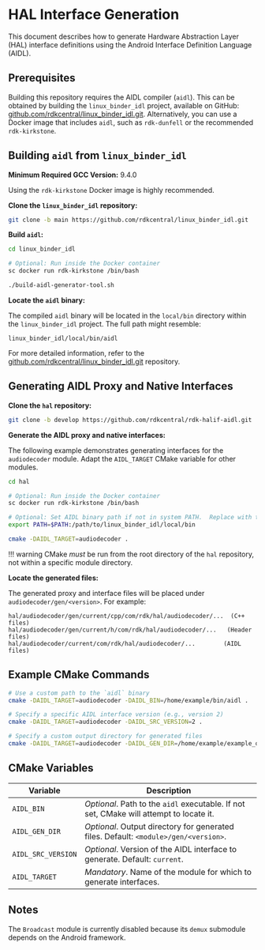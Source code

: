 # HAL Interface Generation

This document describes how to generate Hardware Abstraction Layer (HAL) interface definitions using the Android Interface Definition Language (AIDL).

## Prerequisites

Building this repository requires the AIDL compiler (`aidl`).  This can be obtained by building the `linux_binder_idl` project, available on GitHub: [github.com/rdkcentral/linux_binder_idl.git](https://github.com/rdkcentral/linux_binder_idl). Alternatively, you can use a Docker image that includes `aidl`, such as `rdk-dunfell` or the recommended `rdk-kirkstone`.

## Building `aidl` from `linux_binder_idl`

**Minimum Required GCC Version:** 9.4.0

Using the `rdk-kirkstone` Docker image is highly recommended.

**Clone the `linux_binder_idl` repository:**

```bash
git clone -b main https://github.com/rdkcentral/linux_binder_idl.git
```

**Build `aidl`:**

```bash
cd linux_binder_idl

# Optional: Run inside the Docker container
sc docker run rdk-kirkstone /bin/bash

./build-aidl-generator-tool.sh
```

**Locate the `aidl` binary:**

The compiled `aidl` binary will be located in the `local/bin` directory within the `linux_binder_idl` project.  The full path might resemble:

```
linux_binder_idl/local/bin/aidl
```

For more detailed information, refer to the [github.com/rdkcentral/linux_binder_idl.git](https://github.com/rdkcentral/linux_binder_idl) repository.

## Generating AIDL Proxy and Native Interfaces

**Clone the `hal` repository:**

```bash
git clone -b develop https://github.com/rdkcentral/rdk-halif-aidl.git
```

**Generate the AIDL proxy and native interfaces:**

The following example demonstrates generating interfaces for the `audiodecoder` module. Adapt the `AIDL_TARGET` CMake variable for other modules.

```bash
cd hal

# Optional: Run inside the Docker container
sc docker run rdk-kirkstone /bin/bash

# Optional: Set AIDL binary path if not in system PATH.  Replace with the actual path from the previous step.
export PATH=$PATH:/path/to/linux_binder_idl/local/bin

cmake -DAIDL_TARGET=audiodecoder .
```

!!! warning
    CMake *must* be run from the root directory of the `hal` repository, not within a specific module directory.

**Locate the generated files:**

The generated proxy and interface files will be placed under `audiodecoder/gen/<version>`.  For example:

```
hal/audiodecoder/gen/current/cpp/com/rdk/hal/audiodecoder/...  (C++ files)
hal/audiodecoder/gen/current/h/com/rdk/hal/audiodecoder/...   (Header files)
hal/audiodecoder/current/com/rdk/hal/audiodecoder/...        (AIDL files)
```

## Example CMake Commands

```bash
# Use a custom path to the `aidl` binary
cmake -DAIDL_TARGET=audiodecoder -DAIDL_BIN=/home/example/bin/aidl .

# Specify a specific AIDL interface version (e.g., version 2)
cmake -DAIDL_TARGET=audiodecoder -DAIDL_SRC_VERSION=2 .

# Specify a custom output directory for generated files
cmake -DAIDL_TARGET=audiodecoder -DAIDL_GEN_DIR=/home/example/example_out .
```

## CMake Variables

| Variable        | Description                                                              |
|-----------------|--------------------------------------------------------------------------|
| `AIDL_BIN`      | *Optional*. Path to the `aidl` executable. If not set, CMake will attempt to locate it. |
| `AIDL_GEN_DIR`  | *Optional*. Output directory for generated files. Default: `<module>/gen/<version>`. |
| `AIDL_SRC_VERSION` | *Optional*. Version of the AIDL interface to generate. Default: `current`.     |
| `AIDL_TARGET`   | *Mandatory*. Name of the module for which to generate interfaces.         |

## Notes

The `Broadcast` module is currently disabled because its `demux` submodule depends on the Android framework.
